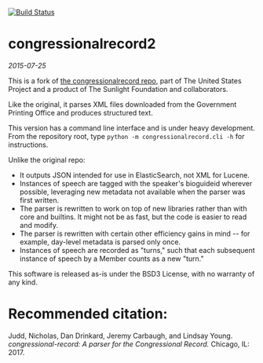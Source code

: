 [![Build Status](https://travis-ci.org/nclarkjudd/congressionalrecord2.png)](https://travis-ci.org/nclarkjudd/congressionalrecord2)
# congressionalrecord2
*2015-07-25*

This is a fork of [the congressionalrecord repo](https://github.com/unitedstates/congressional-record), part of The United States Project and a product of The Sunlight Foundation and collaborators.

Like the original, it parses XML files downloaded from the Government Printing Office and produces structured text.

This version has a command line interface and is under heavy development. From the repository root, type ``python -m congressionalrecord.cli -h`` for instructions.

Unlike the original repo:
* It outputs JSON intended for use in ElasticSearch, not XML for Lucene.
* Instances of speech are tagged with the speaker's bioguideid wherever possible, leveraging new metadata not available when the parser was first written.
* The parser is rewritten to work on top of new libraries rather than with core and builtins. It might not be as fast, but the code is easier to read and modify.
* The parser is rewritten with certain other efficiency gains in mind -- for example, day-level metadata is parsed only once.
* Instances of speech are recorded as "turns," such that each subsequent instance of speech by a Member counts as a new "turn." 

This software is released as-is under the BSD3 License, with no warranty of any kind.

# Recommended citation:

Judd, Nicholas, Dan Drinkard, Jeremy Carbaugh, and Lindsay Young. *congressional-record: A parser for the Congressional Record.* Chicago, IL: 2017.
